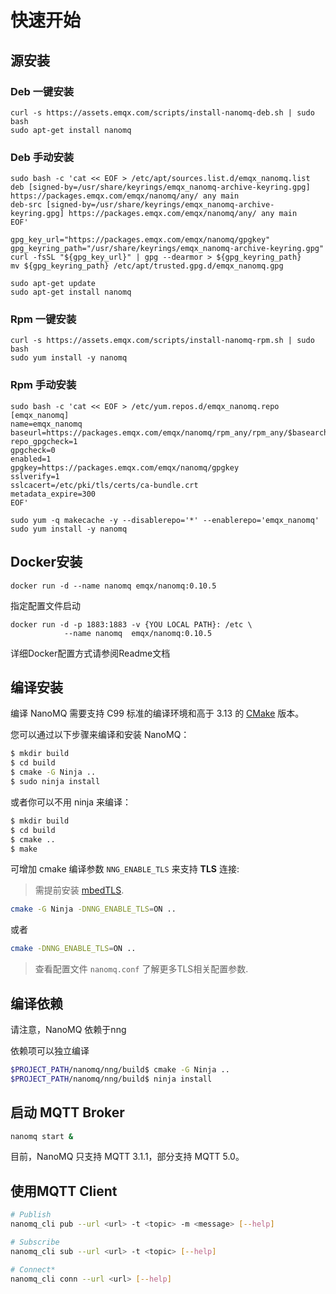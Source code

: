 # 快速开始

## 源安装

### Deb 一键安装

```shell
curl -s https://assets.emqx.com/scripts/install-nanomq-deb.sh | sudo bash
sudo apt-get install nanomq
```

### Deb 手动安装
```shell
sudo bash -c 'cat << EOF > /etc/apt/sources.list.d/emqx_nanomq.list
deb [signed-by=/usr/share/keyrings/emqx_nanomq-archive-keyring.gpg] https://packages.emqx.com/emqx/nanomq/any/ any main
deb-src [signed-by=/usr/share/keyrings/emqx_nanomq-archive-keyring.gpg] https://packages.emqx.com/emqx/nanomq/any/ any main
EOF'

gpg_key_url="https://packages.emqx.com/emqx/nanomq/gpgkey"
gpg_keyring_path="/usr/share/keyrings/emqx_nanomq-archive-keyring.gpg"
curl -fsSL "${gpg_key_url}" | gpg --dearmor > ${gpg_keyring_path}
mv ${gpg_keyring_path} /etc/apt/trusted.gpg.d/emqx_nanomq.gpg

sudo apt-get update
sudo apt-get install nanomq
```

### Rpm 一键安装

```shell
curl -s https://assets.emqx.com/scripts/install-nanomq-rpm.sh | sudo bash
sudo yum install -y nanomq
```

### Rpm 手动安装

```shell
sudo bash -c 'cat << EOF > /etc/yum.repos.d/emqx_nanomq.repo
[emqx_nanomq]
name=emqx_nanomq
baseurl=https://packages.emqx.com/emqx/nanomq/rpm_any/rpm_any/$basearch
repo_gpgcheck=1
gpgcheck=0
enabled=1
gpgkey=https://packages.emqx.com/emqx/nanomq/gpgkey
sslverify=1
sslcacert=/etc/pki/tls/certs/ca-bundle.crt
metadata_expire=300
EOF'

sudo yum -q makecache -y --disablerepo='*' --enablerepo='emqx_nanomq'
sudo yum install -y nanomq
```

## Docker安装

```
docker run -d --name nanomq emqx/nanomq:0.10.5
```
指定配置文件启动
```
docker run -d -p 1883:1883 -v {YOU LOCAL PATH}: /etc \
            --name nanomq  emqx/nanomq:0.10.5
```
详细Docker配置方式请参阅Readme文档

## 编译安装

编译 NanoMQ 需要支持 C99 标准的编译环境和高于 3.13 的 [CMake](https://cmake.org/) 版本。

您可以通过以下步骤来编译和安装 NanoMQ：

```bash
$ mkdir build
$ cd build
$ cmake -G Ninja ..
$ sudo ninja install
```

或者你可以不用 ninja 来编译：

```bash
$ mkdir build 
$ cd build
$ cmake .. 
$ make
```

可增加 cmake 编译参数 `NNG_ENABLE_TLS` 来支持 **TLS** 连接:
>需提前安装 [mbedTLS](https://tls.mbed.org).
```bash
cmake -G Ninja -DNNG_ENABLE_TLS=ON ..
```
或者
```bash
cmake -DNNG_ENABLE_TLS=ON ..
```
> 查看配置文件 `nanomq.conf` 了解更多TLS相关配置参数.

## 编译依赖

请注意，NanoMQ 依赖于nng

依赖项可以独立编译

```bash
$PROJECT_PATH/nanomq/nng/build$ cmake -G Ninja ..
$PROJECT_PATH/nanomq/nng/build$ ninja install
```


## 启动 MQTT Broker

```bash
nanomq start &
```

目前，NanoMQ 只支持 MQTT 3.1.1，部分支持 MQTT 5.0。



## 使用MQTT Client

```bash
# Publish
nanomq_cli pub --url <url> -t <topic> -m <message> [--help]

# Subscribe
nanomq_cli sub --url <url> -t <topic> [--help]

# Connect*
nanomq_cli conn --url <url> [--help]
```
